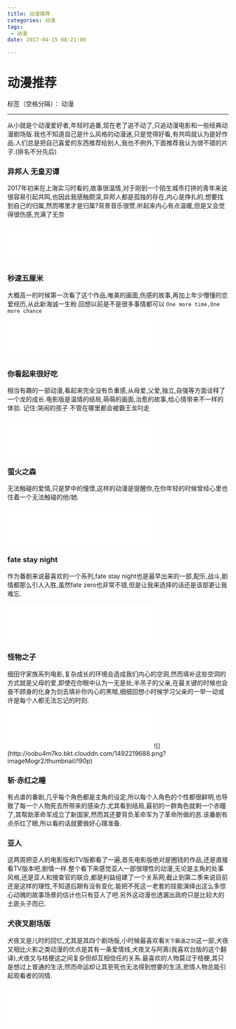 ```yaml
---
title: 动漫推荐
categories: 动漫
tags:
 - 动漫
date: 2017-04-15 08:21:00

---
```


# 动漫推荐

标签（空格分隔）： 动漫

---

从小就是个动漫爱好者,年轻时追番,现在老了追不动了,只追动漫电影和一些经典动漫剧场版.我也不知道自己是什么风格的动漫迷,只是觉得好看,有共鸣就认为是好作品.人们总是把自己喜爱的东西推荐给别人,我也不例外,下面推荐我认为很不错的片子.(排名不分先后)

### 异邦人 无皇刃谭
2017年初来在上海实习时看的,故事很温情,对于刚到一个陌生城市打拼的青年来说很容易引起共鸣,也因此我感触颇深,异邦人都是孤独的存在,内心是挣扎的,想要找到自己的归属,然而哪里才是归属?背景音乐很赞,听起来内心有点温暖,但是又会觉得很伤感,充满了无奈
<iframe frameborder="no" border="0" marginwidth="0" marginheight="0" width=330 height=86 src="//music.163.com/outchain/player?type=2&id=508793&auto=0&height=66"></iframe>

### 秒速五厘米
大概高一的时候第一次看了这个作品,唯美的画面,伤感的故事,再加上年少懵懂的恋爱经历,从此新海诚一生粉.回想以前是不是很多事情都可以 `One more time,One more chance`
<iframe frameborder="no" border="0" marginwidth="0" marginheight="0" width=330 height=86 src="//music.163.com/outchain/player?type=2&id=540968&auto=0&height=66"></iframe>

### 你看起来很好吃
相当有趣的一部动漫,看起来完全没有负重感,从母爱,父爱,独立,自强等方面诠释了一个龙的成长.电影版是温情的结局,萌萌的画面,治愈的故事,给心情带来不一样的体验.
记住:哭闹的孩子 不管在哪里都会被霸王龙叼走
<iframe frameborder="no" border="0" marginwidth="0" marginheight="0" width=330 height=86 src="//music.163.com/outchain/player?type=3&id=795251922&auto=0&height=66"></iframe>

### 萤火之森
无法触碰的爱情,只是梦中的憧憬,这样的动漫是提醒你,在你年轻的时候曾经心里也住着一个无法触碰的他/她.
<iframe frameborder="no" border="0" marginwidth="0" marginheight="0" width=330 height=86 src="//music.163.com/outchain/player?type=2&id=541381&auto=0&height=66"></iframe>

### fate stay night
作为番剧来说最喜欢的一个系列,fate stay night也是最早出来的一部,配乐,战斗,剧情都那么引人入胜,虽然fate zero也非常不错,但是让我来选择的话还是该部更让我难忘.
<iframe frameborder="no" border="0" marginwidth="0" marginheight="0" width=330 height=86 src="//music.163.com/outchain/player?type=2&id=448119&auto=0&height=66"></iframe>

### 怪物之子
细田守家族系列电影,复杂成长的环境会造成我们内心的空洞,然而填补这些空洞的方式就是父母的爱,即使在你眼中认为一无是处,半吊子的父亲,在最关键的时候也会奋不顾身的化身为剑去填补你内心的黑暗,细细回想小时候学习父亲的一举一动或许是每个人都无法忘记的时刻.
<iframe frameborder="no" border="0" marginwidth="0" marginheight="0" width=330 height=86 src="//music.163.com/outchain/player?type=2&id=26352841&auto=0&height=66"></iframe>
![](http://oobu4m7ko.bkt.clouddn.com/1492219688.png?imageMogr2/thumbnail/!90p)

### 斩·赤红之瞳
有点虐的番剧,几乎每个角色都是主角的设定,所以每个人角色的个性都很鲜明,也导致了每一个人物死去所带来的感染力.尤其看到结局,最初的一群角色就剩一个赤瞳了,其帮助革命军成立了新国家,然而其还要背负革命军为了革命所做的恶.该番剧有点杀红了眼,所以看的话就要做好心理准备.

### 亚人
这两周把亚人的电影版和TV版都看了一遍,首先电影版绝对是圈钱的作品,还是直接看TV版本吧,剧情一样.整个看下来感觉亚人一部很理性的动漫,无论是主角的处事风格,还是亚人和搜查官的联合,都是利益组建了一个关系网,截止到第二季来说目前还是这样的理性,不知道后期有没有变化.能把不死这一老套的技能演绎出这么多惊心动魄的故事场景的估计也只有亚人了吧.另外这动漫也透漏出政府只是比较大的土匪头子而已.

### 犬夜叉剧场版
犬夜叉是儿时的回忆,尤其是其四个剧场版,小时候最喜欢看`天下霸道之剑`这一部,犬夜叉相比火影之类动漫的优点是其有一条爱情线,犬夜叉与阿离(我喜欢台版的这个翻译),犬夜叉与桔梗这之间复杂但却互相信任的关系.最喜欢的人物莫过于桔梗,其只是想过上普通的生活,然而命运却让其至死也无法得到想要的生活,悲情人物总能引起观看者的同情.
<iframe frameborder="no" border="0" marginwidth="0" marginheight="0" width=330 height=86 src="//music.163.com/outchain/player?type=2&id=463673252&auto=0&height=66"></iframe>









